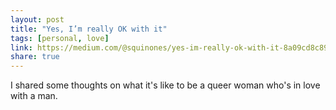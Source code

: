 ```yaml
---
layout: post
title: "Yes, I’m really OK with it"
tags: [personal, love]
link: https://medium.com/@squinones/yes-im-really-ok-with-it-8a09cd8c89fd#.z8npjyi70
share: true
---
```


I shared some thoughts on what it's like to be a queer woman who's in love with a man.
